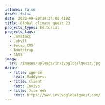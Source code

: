```yaml
---
isIndex: false
draft: false
date: 2022-09-28T10:34:08.410Z
title: Global climate quest 23
projects_types: Editorial
projects_tags:
  - Jamstack
  - Jekyll
  - Decap CMS
  - Bootstrap
  - SASS
image:
  src: /images/uploads/invivoglobalquest.jpg
datas:
  - title: Agence
    text: Maddyness
  - title: Client
    text: Invivo
  - title: Site Web
    text: https://www.invivoglobalquest.com/
---
```

